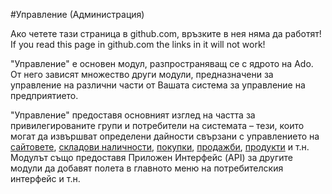 #Управление (Администрация)

<div class="ui modal hidden">
  Ако четете тази страница в github.com, връзките в нея няма да работят!
  If you read this page in github.com the links in it will not work!
</div>

"Управление" е основен модул, разпространяващ се с ядрото на Ado. От него зависят множество други модули, предназначени за управление на различни части от Вашата система за управление на предприятието.

"Управление" предоставя основният изглед на частта за привилегированите групи и потребители на системата – тези, които могат да извършват определени дайности свързани с управлението на [сайтовете], [складови наличности], [покупки], [продажби], [продукти] и т.н.
Модулът също предоставя Приложен Интерфейс (API) за другите модули да добавят полета в главното меню на потребителския интерфейс и т.н.

[сайтовете]:/help/bg/cms.md
[складови наличности]:/help/bg/store.md
[покупки]:/help/bg/purchases.md
[продажби]:/help/bg/sales.md
[продукти]:/help/bg/products.md

